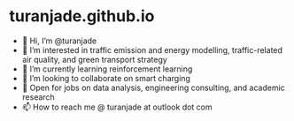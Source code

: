 # turanjade.github.io
- 👋 Hi, I’m @turanjade
- 👀 I’m interested in traffic emission and energy modelling, traffic-related air quality, and green transport strategy
- 🌱 I’m currently learning reinforcement learning
- 💞️ I’m looking to collaborate on smart charging
- 💼 Open for jobs on data analysis, engineering consulting, and academic research
- 📫 How to reach me @ turanjade at outlook dot com

<!---
turanjade/turanjade is a ✨ special ✨ repository because its `README.md` (this file) appears on your GitHub profile.
You can click the Preview link to take a look at your changes.
--->
